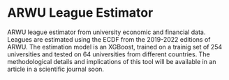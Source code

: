 # ARWU League Estimator
ARWU league estimator from university economic and financial data. 
Leagues are estimated using the ECDF from the 2019-2022 editions of ARWU. 
The estimation model is an XGBoost, trained on a trainig set of 254 universities and tested on 64 universities from different countries.
The methodological details and implications of this tool will be available in an article in a scientific journal soon.

